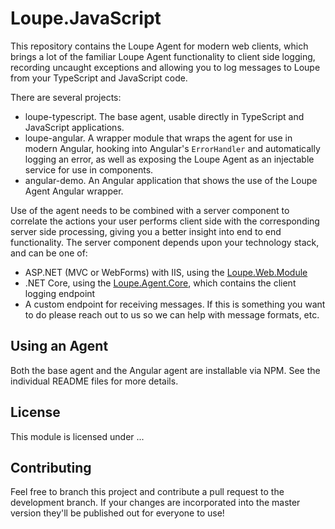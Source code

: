 # Loupe.JavaScript

This repository contains the Loupe Agent for modern web clients, which brings a lot of the familiar Loupe Agent functionality to client side logging, recording uncaught exceptions and allowing you to log messages to Loupe from your TypeScript and JavaScript code.

There are several projects:

* loupe-typescript. The base agent, usable directly in TypeScript and JavaScript applications.
* loupe-angular. A wrapper module that wraps the agent for use in modern Angular, hooking into Angular's <code>ErrorHandler</code> and automatically logging an error, as well as exposing the Loupe Agent as an injectable service for use in components.
* angular-demo. An Angular application that shows the use of the Loupe Agent Angular wrapper.

Use of the agent needs to be combined with a server component to correlate the actions your user performs client side with the corresponding server side processing, giving you a better insight into end to end functionality. The server component depends upon your technology stack, and can be one of:

* ASP.NET (MVC or WebForms) with IIS, using the [Loupe.Web.Module](https://www.nuget.org/packages/Loupe.Agent.Web.Module/)
* .NET Core, using the [Loupe.Agent.Core](https://github.com/GibraltarSoftware/Loupe.Agent.Core), which contains the client logging endpoint
* A custom endpoint for receiving messages. If this is something you want to do please reach out to us so we can help with message formats, etc.

## Using an Agent
Both the base agent and the Angular agent are installable via NPM. See the individual README files for more details.

## License
This module is licensed under ...

## Contributing
Feel free to branch this project and contribute a pull request to the development branch. 
If your changes are incorporated into the master version they'll be published out for everyone to use!
